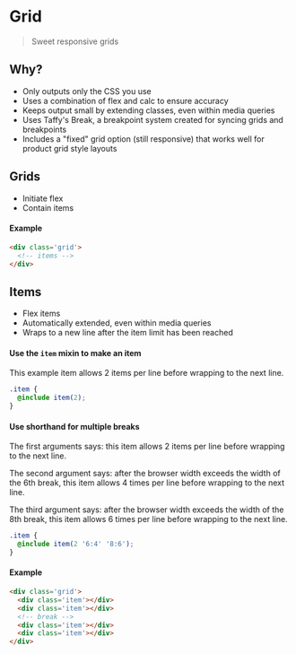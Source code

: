 Grid
===

> Sweet responsive grids

## Why?
+ Only outputs only the CSS you use
+ Uses a combination of flex and calc to ensure accuracy
+ Keeps output small by extending classes, even within media queries
+ Uses Taffy's Break, a breakpoint system created for syncing grids and breakpoints
+ Includes a "fixed" grid option (still responsive) that works well for product grid style layouts

## Grids
+ Initiate flex
+ Contain items

#### Example

```html
<div class='grid'>
  <!-- items -->
</div>
```

## Items
+ Flex items
+ Automatically extended, even within media queries
+ Wraps to a new line after the item limit has been reached

#### Use the `item` mixin to make an item

This example item allows 2 items per line before wrapping to the next line.

```scss
.item {
  @include item(2);
}
```

#### Use shorthand for multiple breaks

The first arguments says: this item allows 2 items per line before wrapping to the next line.

The second argument says: after the browser width exceeds the width of the 6th break, this item allows 4 times per line before wrapping to the next line.

The third argument says: after the browser width exceeds the width of the 8th break, this item allows 6 times per line before wrapping to the next line.

```scss
.item {
  @include item(2 '6:4' '8:6');
}
```

#### Example

```html
<div class='grid'>
  <div class='item'></div>
  <div class='item'></div>
  <!-- break -->
  <div class='item'></div>
  <div class='item'></div>
</div>
```
